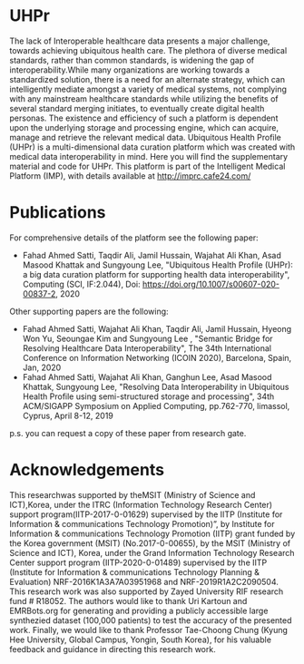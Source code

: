 # UHPr
The lack of Interoperable healthcare data presents a major challenge, towards achieving ubiquitous health care. The plethora of diverse medical standards, rather than common standards, is widening the gap of interoperability.While many organizations are working towards a standardized solution, there is a need for an alternate strategy, which can intelligently mediate amongst a variety of medical systems, not complying with any mainstream healthcare standards while utilizing the benefits of several standard merging initiates, to eventually create digital health personas. The existence and efficiency of such a platform is dependent upon the underlying storage and processing engine, which can acquire, manage and retrieve the relevant medical data. Ubiquitous Health Profile (UHPr) is a multi-dimensional data curation platform which was created with medical data interoperability in mind. Here you will find the supplementary material and code for UHPr. This platform is part of the Intelligent Medical Platform (IMP), with details available at http://imprc.cafe24.com/

# Publications
For comprehensive details of the platform see the following paper:
- Fahad Ahmed Satti, Taqdir Ali, Jamil Hussain, Wajahat Ali Khan, Asad Masood Khattak and Sungyoung Lee, "Ubiquitous Health Profile (UHPr): a big data curation platform for supporting health data interoperability", Computing (SCI, IF:2.044), Doi: https://doi.org/10.1007/s00607-020-00837-2, 2020

Other supporting papers are the following:
- Fahad Ahmed Satti, Wajahat Ali Khan, Taqdir Ali, Jamil Hussain, Hyeong Won Yu, Seoungae Kim and Sungyoung Lee , "Semantic Bridge for Resolving Healthcare Data Interoperability", The 34th International Conference on Information Networking (ICOIN 2020), Barcelona, Spain, Jan, 2020
- Fahad Ahmed Satti, Wajahat Ali Khan, Ganghun Lee, Asad Masood Khattak, Sungyoung Lee, "Resolving Data Interoperability in Ubiquitous Health Profile using semi-structured storage and processing", 34th ACM/SIGAPP Symposium on Applied Computing, pp.762-770, limassol, Cyprus, April 8-12, 2019

p.s. you can request a copy of these paper from research gate.


# Acknowledgements
This researchwas supported by theMSIT (Ministry of Science and ICT),Korea, under the ITRC (Information Technology Research Center) support program(IITP-2017-0-01629) supervised by the IITP (Institute for Information & communications Technology Promotion)”, by Institute for Information & communications Technology Promotion (IITP) grant funded by the Korea government (MSIT) (No.2017-0-00655), by the MSIT (Ministry of Science and ICT), Korea, under the Grand Information Technology Research Center support program (IITP-2020-0-01489) supervised by the IITP (Institute for Information & communications Technology Planning & Evaluation) NRF-2016K1A3A7A03951968 and NRF-2019R1A2C2090504. This research work was also supported by Zayed University RIF research fund # R18052. The authors would like to thank Uri Kartoun and EMRBots.org for generating and providing a publicly accessible large synthezied dataset (100,000 patients) to test the accuracy of the presented work. Finally, we would like to thank Professor Tae-Choong Chung (Kyung Hee University, Global Campus, Yongin, South Korea), for his valuable feedback and guidance in directing this research work.
